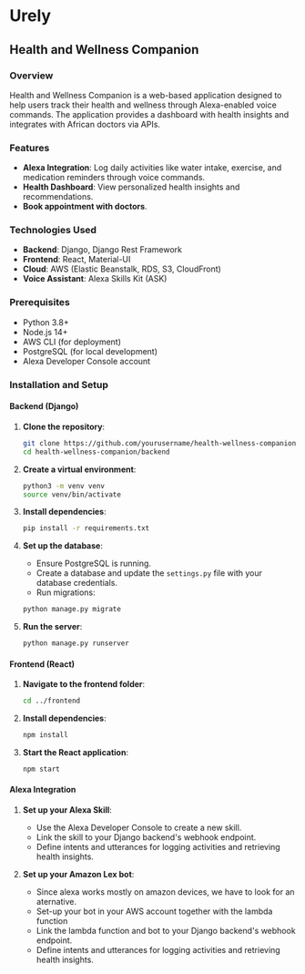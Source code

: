 # Urely

## Health and Wellness Companion

### Overview

Health and Wellness Companion is a web-based application designed to help users track their health and wellness through Alexa-enabled voice commands. The application provides a dashboard with health insights and integrates with African doctors via APIs.

### Features

- **Alexa Integration**: Log daily activities like water intake, exercise, and medication reminders through voice commands.
- **Health Dashboard**: View personalized health insights and recommendations.
- **Book appointment with doctors**.

### Technologies Used

- **Backend**: Django, Django Rest Framework
- **Frontend**: React, Material-UI
- **Cloud**: AWS (Elastic Beanstalk, RDS, S3, CloudFront)
- **Voice Assistant**: Alexa Skills Kit (ASK)

### Prerequisites

- Python 3.8+
- Node.js 14+
- AWS CLI (for deployment)
- PostgreSQL (for local development)
- Alexa Developer Console account

### Installation and Setup

#### Backend (Django)

1. **Clone the repository**:
    ```bash
    git clone https://github.com/yourusername/health-wellness-companion.git
    cd health-wellness-companion/backend
    ```

2. **Create a virtual environment**:
    ```bash
    python3 -m venv venv
    source venv/bin/activate
    ```

3. **Install dependencies**:
    ```bash
    pip install -r requirements.txt
    ```

4. **Set up the database**:
    - Ensure PostgreSQL is running.
    - Create a database and update the `settings.py` file with your database credentials.
    - Run migrations:
    ```bash
    python manage.py migrate
    ```

5. **Run the server**:
    ```bash
    python manage.py runserver
    ```

#### Frontend (React)

1. **Navigate to the frontend folder**:
    ```bash
    cd ../frontend
    ```

2. **Install dependencies**:
    ```bash
    npm install
    ```

3. **Start the React application**:
    ```bash
    npm start
    ```

#### Alexa Integration

1. **Set up your Alexa Skill**:
    - Use the Alexa Developer Console to create a new skill.
    - Link the skill to your Django backend's webhook endpoint.
    - Define intents and utterances for logging activities and retrieving health insights.

2. **Set up your Amazon Lex bot**:
    - Since alexa works mostly on amazon devices, we have to look for an aternative.
    - Set-up your bot in your AWS account together with the lambda function
    - Link the lambda function and bot to your Django backend's webhook endpoint.
    - Define intents and utterances for logging activities and retrieving health insights.

